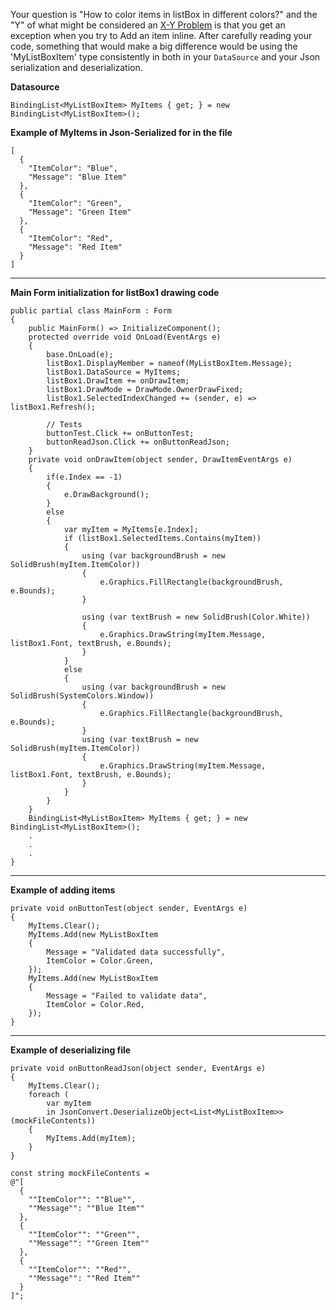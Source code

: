 Your question is "How to color items in listBox in different colors?" and the "Y" of what might be considered an [X-Y Problem](https://meta.stackexchange.com/a/66378) is that you get an exception when you try to Add an item inline. After carefully reading your code, something that would make a big difference would be using the 'MyListBoxItem' type consistently in both in your `DataSource` and your Json serialization and deserialization.

**Datasource**

    BindingList<MyListBoxItem> MyItems { get; } = new BindingList<MyListBoxItem>();

**Example of MyItems in Json-Serialized for in the file**

    [
      {
        "ItemColor": "Blue",
        "Message": "Blue Item"
      },
      {
        "ItemColor": "Green",
        "Message": "Green Item"
      },
      {
        "ItemColor": "Red",
        "Message": "Red Item"
      }
    ]

***
**Main Form initialization for listBox1 drawing code**

    public partial class MainForm : Form
    {
        public MainForm() => InitializeComponent();
        protected override void OnLoad(EventArgs e)
        {
            base.OnLoad(e);
            listBox1.DisplayMember = nameof(MyListBoxItem.Message);
            listBox1.DataSource = MyItems;
            listBox1.DrawItem += onDrawItem;
            listBox1.DrawMode = DrawMode.OwnerDrawFixed;
            listBox1.SelectedIndexChanged += (sender, e) => listBox1.Refresh();

            // Tests
            buttonTest.Click += onButtonTest;
            buttonReadJson.Click += onButtonReadJson;
        }
        private void onDrawItem(object sender, DrawItemEventArgs e)
        {
            if(e.Index == -1)
            {                
                e.DrawBackground();
            }
            else
            {
                var myItem = MyItems[e.Index];
                if (listBox1.SelectedItems.Contains(myItem))
                {
                    using (var backgroundBrush = new SolidBrush(myItem.ItemColor))
                    {
                        e.Graphics.FillRectangle(backgroundBrush, e.Bounds);
                    }

                    using (var textBrush = new SolidBrush(Color.White))
                    {
                        e.Graphics.DrawString(myItem.Message, listBox1.Font, textBrush, e.Bounds);
                    }
                }
                else
                {
                    using (var backgroundBrush = new SolidBrush(SystemColors.Window))
                    {
                        e.Graphics.FillRectangle(backgroundBrush, e.Bounds);
                    }
                    using (var textBrush = new SolidBrush(myItem.ItemColor))
                    {
                        e.Graphics.DrawString(myItem.Message, listBox1.Font, textBrush, e.Bounds);
                    }
                }
            }
        }
        BindingList<MyListBoxItem> MyItems { get; } = new BindingList<MyListBoxItem>();
        .
        .
        .
    }

***
**Example of adding items**

    private void onButtonTest(object sender, EventArgs e)
    {
        MyItems.Clear();
        MyItems.Add(new MyListBoxItem
        {
            Message = "Validated data successfully",
            ItemColor = Color.Green,
        });
        MyItems.Add(new MyListBoxItem
        {
            Message = "Failed to validate data",
            ItemColor = Color.Red,
        });
    }

 ***
 **Example of deserializing file**

    private void onButtonReadJson(object sender, EventArgs e)
    {
        MyItems.Clear();
        foreach (
            var myItem 
            in JsonConvert.DeserializeObject<List<MyListBoxItem>>(mockFileContents))
        {
            MyItems.Add(myItem);
        }
    }

    const string mockFileContents = 
    @"[
      {
        ""ItemColor"": ""Blue"",
        ""Message"": ""Blue Item""
      },
      {
        ""ItemColor"": ""Green"",
        ""Message"": ""Green Item""
      },
      {
        ""ItemColor"": ""Red"",
        ""Message"": ""Red Item""
      }
    ]";
